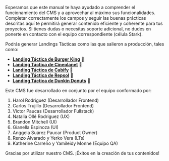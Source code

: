 Esperamos que este manual te haya ayudado a comprender el funcionamiento del CMS y a aprovechar al máximo sus funcionalidades. Completar correctamente los campos y seguir las buenas prácticas descritas aquí te permitirá generar contenido eficiente y coherente para tus proyectos. Si tienes dudas o necesitas soporte adicional, no dudes en ponerte en contacto con el equipo correspondiente (célula Stark).

Podrás generar Landings Tácticas como las que salieron a producción, tales como:

- **[Landing Táctica de Burger King](https://www.casinoatlanticcity.com/promociones-cyber)** 🔗
- **[Landing Táctica de Cineplanet](https://www.casinoatlanticcity.com/promociones-cine)** 🔗
- **[Landing Táctica de Cabify](https://www.casinoatlanticcity.com/promociones-taxi)** 🔗
- **[Landing Táctica de Repsol](https://www.casinoatlanticcity.com/promociones-gasolina)** 🔗
- **[Landing Táctica de Dunkin Donuts](https://www.casinoatlanticcity.com/promociones-donas)** 🔗

Este CMS fue desarrollado en conjunto por el equipo conformado por:

1. Harol Rodriguez (Desarrollador Frontend)
2. Carlos Trujillo (Desarrollador Frontend)
3. Victor Paucas (Desarrollador Fullstack)
4. Natalia Ollé Rodriguez (UX)
5. Brandon Mitchell (UI)
6. Gianella Espinoza (UI)
7. Anggela Suárez Paucar (Product Owner)
8. Renzo Alvarado y Yerko Vera (LTs)
9. Katherine Carreño y Yamileidy Monne (Equipo QA)

Gracias por utilizar nuestro CMS. ¡Éxitos en la creación de tus contenidos!
